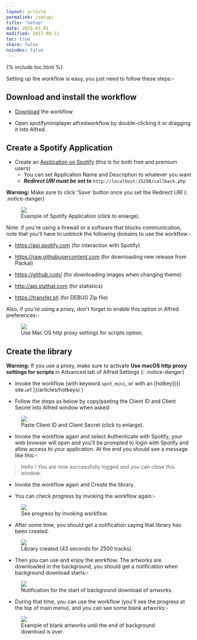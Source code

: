 ```yaml
---
layout: article
permalink: /setup/
title: "Setup"
date: 2015-01-01
modified: 2017-09-11
toc: true
share: false
noindex: false
---
```


{% include toc.html %}

Setting up the workflow is easy, you just need to follow these steps:-

## Download and install the workflow

* [Download](https://github.com/packal/repository/raw/master/com.vdesabou.spotify.mini.player/spotifyminiplayer.alfredworkflow) the workflow

* Open spotifyminiplayer.alfredworkflow by double-clicking it or dragging it into Alfred.

## Create a Spotify Application

* Create an [Application on Spotify](https://developer.spotify.com/my-applications) (this is for both free and premium users)
    * You can set Application Name and Description to whatever you want
    * ***Redirect URI must be set to*** `http://localhost:15298/callback.php`

**Warning:** Make sure to click 'Save' button once you set the Redirect URI
{: .notice-danger}

<figure>
	<a href="{{ site.url }}/images/setup1.jpg"><img src="{{ site.url }}/images/setup1.jpg"></a>
	<figcaption>Example of Spotify Application (click to enlarge).</figcaption>
</figure>


Note: if you're using a firewall or a software that blocks communication, note that you'll have to unblock the following domains to use the workflow:-

* https://api.spotify.com (for interaction with Spotify)

* https://raw.githubusercontent.com (for downloading new release from Packal)

* https://github.com/ (for downloading images when changing theme)

* http://api.stathat.com (for statistics)

* https://transfer.sh (for DEBUG Zip file)


Also, if you're using a proxy, don't forget to enable this option in Alfred preferences:-

<figure>
	<a href="{{ site.url }}/images/setup6.jpg"><img src="{{ site.url }}/images/setup6.jpg"></a>
	<figcaption>Use Mac OS http proxy settings for scripts option.</figcaption>
</figure>


## Create the library

**Warning:** If you use a proxy, make sure to activate **Use macOS http proxy settings for scripts** in Advanced tab of Alfred Settings
{: .notice-danger}

* Invoke the workflow (with keyword `spot_mini`, or with an [hotkey]({{ site.url }}/articles/hotkeys) ) 

* Follow the steps as below by copy/pasting the Client ID and Client Secret into Alfred window when asked:

<figure>
	<a href="{{ site.url }}/images/setup.gif"><img src="{{ site.url }}/images/setup.gif"></a>
	<figcaption>Paste Client ID and Client Secret (click to enlarge).</figcaption>
</figure>


* Invoke the workflow again and select Authenticate with Spotify, your web browser will open and you'll be prompted to login with Spotify and allow access to your application.
At the end you should see a message like this:-

>Hello <your name here> ! You are now successfully logged and you can close this window.

* Invoke the workflow again and Create the library.

* You can check progress by invoking the workflow again:-

<figure>
	<img src="{{ site.url }}/images/setup2.jpg">
	<figcaption>See progress by invoking workflow.</figcaption>
</figure>


* After some time, you should get a notification saying that library has been created.

<figure>
	<img src="{{ site.url }}/images/setup3.jpg">
	<figcaption>Library created (43 seconds for 2500 tracks).</figcaption>
</figure>

* Then you can use and enjoy the workflow. The artworks are downloaded in the background, you should get a notification when background download starts:-

<figure>
	<img src="{{ site.url }}/images/setup4.jpg">
	<figcaption>Notification for the start of background download of artworks.</figcaption>
</figure>

* During that time, you can use the workflow (you'll see the progress at the top of main menu), and you can see some blank artworks:-

<figure>
	<img src="{{ site.url }}/images/setup5.jpg">
	<figcaption>Example of blank artworks until the end of background download is over.</figcaption>
</figure>



